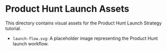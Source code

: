 # Product Hunt Launch Assets

This directory contains visual assets for the Product Hunt Launch Strategy tutorial.

- `launch-flow.svg`: A placeholder image representing the Product Hunt launch workflow.
